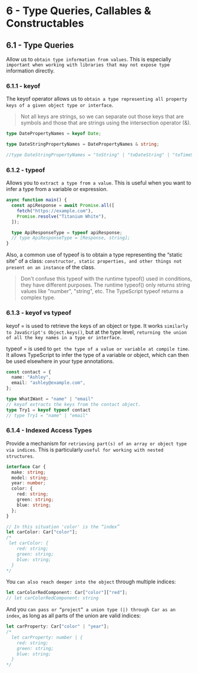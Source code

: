 # 6 - Type Queries, Callables & Constructables

## 6.1 - Type Queries

Allow us to `obtain type information from values`. This is especially `important when working with libraries that may not expose type` information directly.

### 6.1.1 - keyof

The keyof operator allows us to `obtain a type representing all property keys of a given object type or interface`.

> Not all keys are strings, so we can separate out those keys that are symbols and those that are strings using the intersection operator (&).

```ts
type DatePropertyNames = keyof Date;

type DateStringPropertyNames = DatePropertyNames & string;

//type DateStringPropertyNames = "toString" | "toDateString" | "toTimeString" | ... 33 more ...
```

### 6.1.2 - typeof

Allows you to `extract a type from a value`. This is useful when you want to infer a type from a variable or expression.

```ts
async function main() {
  const apiResponse = await Promise.all([
    fetch("https://example.com"),
    Promise.resolve("Titanium White"),
  ]);

  type ApiResponseType = typeof apiResponse;
  // type ApiResponseType = [Response, string];
}
```

Also, a common use of typeof is to obtain a type representing the “static site” of a class: `constructor, static properties, and other things not present on an instance` of the class.

> Don't confuse this typeof with the runtime typeof() used in conditions, they have different purposes. The runtime typeof() only returns string values like "number", "string", etc. The TypeScript typeof returns a complex type.

### 6.1.3 - keyof vs typeof

keyof = is used to retrieve the keys of an object or type. It works `similarly to JavaScript's Object.keys()`, but at the type level, `returning the union of all the key names in a type or interface.`

typeof = is used to `get the type of a value or variable at compile time`. It allows TypeScript to infer the type of a variable or object, which can then be used elsewhere in your type annotations.


```ts
const contact = {
  name: "Ashley",
  email: "ashley@example.com",
};

type WhatIWant = "name" | "email"
// keyof extracts the keys from the contact object.
type Try1 = keyof typeof contact
// type Try1 = "name" | "email"
```

### 6.1.4 - Indexed Access Types

Provide a mechanism for `retrieving part(s) of an array or object type via indices`. This is particularly `useful for working with nested structures`.

```ts
interface Car {
  make: string;
  model: string;
  year: number;
  color: {
    red: string;
    green: string;
    blue: string;
  };
}

// In this situation 'color' is the “index”
let carColor: Car["color"];
/*
 let carColor: {
    red: string;
    green: string;
    blue: string;
  }
*/
```

You `can also reach deeper into the object` through multiple indices:

```ts
let carColorRedComponent: Car["color"]["red"];
// let carColorRedComponent: string
```

And you `can pass or “project” a union type (|) through Car as an index`, as long as all parts of the union are valid indices:

```ts
let carProperty: Car["color" | "year"];
/*
  let carProperty: number | {
    red: string;
    green: string;
    blue: string;
  }
*/
```
